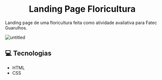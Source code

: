 <div>
  <h1 align="center">Landing Page Floricultura</h1>
  <p>Landing page de uma floricultura feita como atividade avaliativa para Fatec Guarulhos.</p>
</div>

![untitled](https://github.com/jrath29/landing-page-floricultura/assets/108674777/911a1666-5f78-41bc-b6f9-577372245cda)

## 💻 Tecnologias
<ul>
  <li>HTML</li>
  <li>CSS</li>
</ul>
